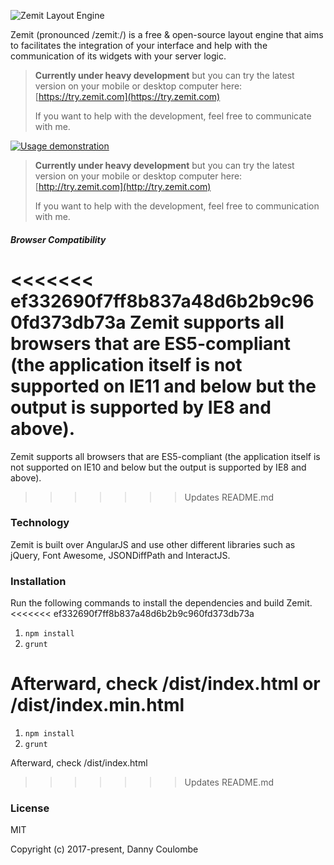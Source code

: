 ![Zemit Layout Engine](https://www.zemit.com/logo.png?raw=true "Zemit Layout Engine")

Zemit \(pronounced /zemitː/\) is a free & open-source layout engine that aims to facilitates the integration of your interface and help with the communication of its widgets with your server logic.

> **Currently under heavy development** but you can try the latest version on your mobile or desktop computer here: [https://try.zemit.com](https://try.zemit.com)
>
> If you want to help with the development, feel free to communicate with me.

[![Usage demonstration](https://j.gifs.com/RoMqv0.gif)](https://youtu.be/h5_QVSeduMM)

> **Currently under heavy development** but you can try the latest version on your mobile or desktop computer here: [http://try.zemit.com](http://try.zemit.com)
>
> If you want to help with the development, feel free to communication with me.

##### Browser Compatibility

<<<<<<< ef332690f7ff8b837a48d6b2b9c960fd373db73a
Zemit supports all browsers that are ES5-compliant \(the application itself is not supported on IE11 and below but the output is supported by IE8 and above\).
=======
Zemit supports all browsers that are ES5-compliant \(the application itself is not supported on IE10 and below but the output is supported by IE8 and above\).
>>>>>>> Updates README.md

### Technology

Zemit is built over AngularJS and use other different libraries such as jQuery, Font Awesome, JSONDiffPath and InteractJS.

### Installation

Run the following commands to install the dependencies and build Zemit.
<<<<<<< ef332690f7ff8b837a48d6b2b9c960fd373db73a

1. `npm install`
2. `grunt`

Afterward, check /dist/index.html or /dist/index.min.html
=======

1. `npm install`
2. `grunt`

Afterward, check /dist/index.html 
>>>>>>> Updates README.md

### License

MIT

Copyright \(c\) 2017-present, Danny Coulombe
